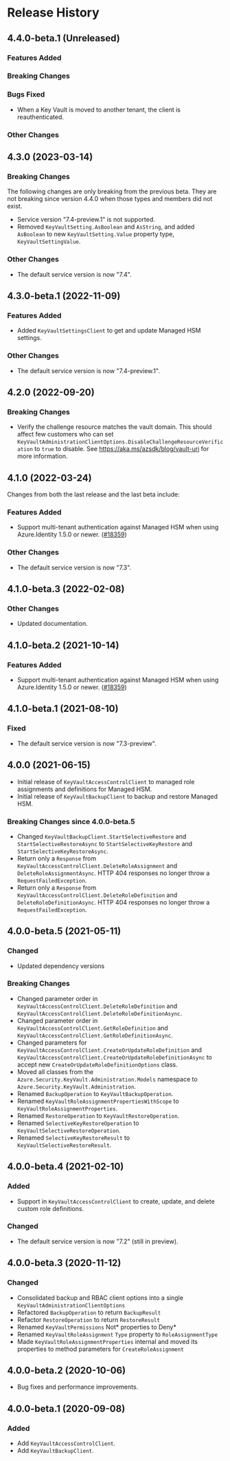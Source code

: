 # Release History

## 4.4.0-beta.1 (Unreleased)

### Features Added

### Breaking Changes

### Bugs Fixed

- When a Key Vault is moved to another tenant, the client is reauthenticated.

### Other Changes

## 4.3.0 (2023-03-14)

### Breaking Changes

The following changes are only breaking from the previous beta. They are not breaking since version 4.4.0 when those types and members did not exist.

- Service version "7.4-preview.1" is not supported.
- Removed `KeyVaultSetting.AsBoolean` and `AsString`, and added `AsBoolean` to new `KeyVaultSetting.Value` property type, `KeyVaultSettingValue`.

### Other Changes

- The default service version is now "7.4".

## 4.3.0-beta.1 (2022-11-09)

### Features Added

- Added `KeyVaultSettingsClient` to get and update Managed HSM settings.

### Other Changes

- The default service version is now "7.4-preview.1".

## 4.2.0 (2022-09-20)

### Breaking Changes

- Verify the challenge resource matches the vault domain.
  This should affect few customers who can set `KeyVaultAdministrationClientOptions.DisableChallengeResourceVerification` to `true` to disable.
  See https://aka.ms/azsdk/blog/vault-uri for more information.

## 4.1.0 (2022-03-24)

Changes from both the last release and the last beta include:

### Features Added

- Support multi-tenant authentication against Managed HSM when using Azure.Identity 1.5.0 or newer. ([#18359](https://github.com/Azure/azure-sdk-for-net/issues/18359))

### Other Changes

- The default service version is now "7.3".

## 4.1.0-beta.3 (2022-02-08)

### Other Changes

- Updated documentation.

## 4.1.0-beta.2 (2021-10-14)

### Features Added

- Support multi-tenant authentication against Managed HSM when using Azure.Identity 1.5.0 or newer. ([#18359](https://github.com/Azure/azure-sdk-for-net/issues/18359))

## 4.1.0-beta.1 (2021-08-10)

### Fixed

- The default service version is now "7.3-preview".

## 4.0.0 (2021-06-15)

- Initial release of `KeyVaultAccessControlClient` to managed role assignments and definitions for Managed HSM.
- Initial release of `KeyVaultBackupClient` to backup and restore Managed HSM.

### Breaking Changes since 4.0.0-beta.5

- Changed `KeyVaultBackupClient.StartSelectiveRestore` and `StartSelectiveRestoreAsync` to `StartSelectiveKeyRestore` and `StartSelectiveKeyRestoreAsync`.
- Return only a `Response` from `KeyVaultAccessControlClient.DeleteRoleAssignment` and `DeleteRoleAssignmentAsync`. HTTP 404 responses no longer throw a `RequestFailedException`.
- Return only a `Response` from `KeyVaultAccessControlClient.DeleteRoleDefinition` and `DeleteRoleDefinitionAsync`. HTTP 404 responses no longer throw a `RequestFailedException`.

## 4.0.0-beta.5 (2021-05-11)

### Changed

- Updated dependency versions

### Breaking Changes

- Changed parameter order in `KeyVaultAccessControlClient.DeleteRoleDefinition` and `KeyVaultAccessControlClient.DeleteRoleDefinitionAsync`.
- Changed parameter order in `KeyVaultAccessControlClient.GetRoleDefinition` and `KeyVaultAccessControlClient.GetRoleDefinitionAsync`.
- Changed parameters for `KeyVaultAccessControlClient.CreateOrUpdateRoleDefinition` and `KeyVaultAccessControlClient.CreateOrUpdateRoleDefinitionAsync` to accept new `CreateOrUpdateRoleDefinitionOptions` class.
- Moved all classes from the `Azure.Security.KeyVault.Administration.Models` namespace to `Azure.Security.KeyVault.Administration`.
- Renamed `BackupOperation` to `KeyVaultBackupOperation`.
- Renamed `KeyVaultRoleAssignmentPropertiesWithScope` to `KeyVaultRoleAssignmentProperties`.
- Renamed `RestoreOperation` to `KeyVaultRestoreOperation`.
- Renamed `SelectiveKeyRestoreOperation` to `KeyVaultSelectiveRestoreOperation`.
- Renamed `SelectiveKeyRestoreResult` to `KeyVaultSelectiveRestoreResult`.

## 4.0.0-beta.4 (2021-02-10)

### Added

- Support in `KeyVaultAccessControlClient` to create, update, and delete custom role definitions.

### Changed

- The default service version is now "7.2" (still in preview).

## 4.0.0-beta.3 (2020-11-12)

### Changed

- Consolidated backup and RBAC client options into a single `KeyVaultAdministrationClientOptions`
- Refactored `BackupOperation` to return `BackupResult`
- Refactor `RestoreOperation` to return `RestoreResult`
- Renamed `KeyVaultPermissions` Not\* properties to Deny\*
- Renamed `KeyVaultRoleAssignment` `Type` property to `RoleAssignmentType`
- Made `KeyVaultRoleAssignmentProperties` internal and moved its properties to method parameters for `CreateRoleAssignment`

## 4.0.0-beta.2 (2020-10-06)

- Bug fixes and performance improvements.

## 4.0.0-beta.1 (2020-09-08)

### Added

- Add `KeyVaultAccessControlClient`.
- Add `KeyVaultBackupClient`.
